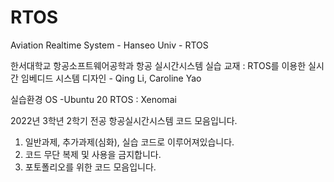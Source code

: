 # RTOS
Aviation Realtime System - Hanseo Univ - RTOS

한서대학교 항공소프트웨어공학과 항공 실시간시스템 실습
교재 : RTOS를 이용한 실시간 임베디드 시스템 디자인 - Qing Li, Caroline Yao

실습환경
OS -Ubuntu 20 
RTOS : Xenomai

2022년 3학년 2학기 전공 항공실시간시스템 코드 모음입니다.
1. 일반과제, 추가과제(심화), 실습 코드로 이루어져있습니다.
2. 코드 무단 복제 및 사용을 금지합니다.
3. 포토폴리오를 위한 코드 모음입니다.
